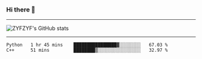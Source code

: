 ### Hi there 👋

-------

<!--

- 🔭 I’m currently working on ...
- 🌱 I’m currently learning Rust
- 👯 I’m looking to collaborate on ...
- 🤔 I’m looking for help with ...
- 💬 Ask me about ...
- 📫 How to reach me: ...
- 😄 Pronouns: ...
- ⚡ Fun fact: ...

-------
-->

![ZYFZYF's GitHub stats](https://github-readme-stats.vercel.app/api?username=ZYFZYF)


-------

<!--START_SECTION:waka-->

```text
Python   1 hr 45 mins    ████████████████▓░░░░░░░░   67.03 %
C++      51 mins         ████████▒░░░░░░░░░░░░░░░░   32.97 %
```

<!--END_SECTION:waka-->


